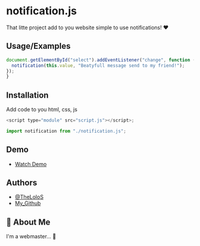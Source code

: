 # notification.js

That litte project add to you website simple to use notifications! ❤

## Usage/Examples

```javascript
document.getElementById("select").addEventListener("change", function () {
  notification(this.value, "Beatyfull message send to my friend!");
});
}
```

## Installation

Add code to you html, css, js

```javascript
<script type="module" src="script.js"></script>;

import notification from "./notification.js";
```

## Demo

- [Watch Demo](https://www.facebook.com/profile.php?id=100012934778074)

## Authors

- [@TheLoloS](https://www.facebook.com/profile.php?id=100012934778074)
- [My_Github](https://github.com/TheLoloS)

## 🚀 About Me

I'm a webmaster... 🤣
